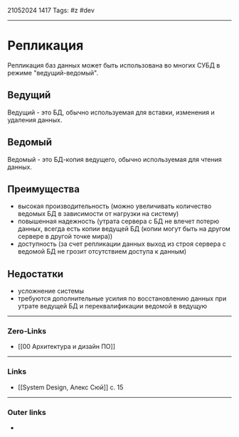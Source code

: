 21052024 1417
Tags: #z #dev

---
# Репликация

Репликация баз данных может быть использована во многих СУБД в режиме "ведущий-ведомый".

## Ведущий

Ведущий - это БД, обычно используемая для вставки, изменения и удаления данных.

## Ведомый

Ведомый - это БД-копия ведущего, обычно используемая для чтения данных.

## Преимущества

- высокая производительность (можно увеличивать количество ведомых БД в зависимости от нагрузки на систему)
- повышенная надежность (утрата сервера с БД не влечет потерю данных, всегда есть копии ведущей БД (копии могут быть на другом сервере в другой точке мира))
- доступность (за счет репликации данных выход из строя сервера с ведомой БД не грозит отсутствием доступа к данным)

## Недостатки

- усложнение системы
- требуются дополнительные усилия по восстановлению данных при утрате ведущей БД и переквалификации ведомой в ведущую

---
### Zero-Links
- [[00 Архитектура и дизайн ПО]]

---
### Links
- [[System Design, Алекс Сюй]] с. 15

---
### Outer links
- 